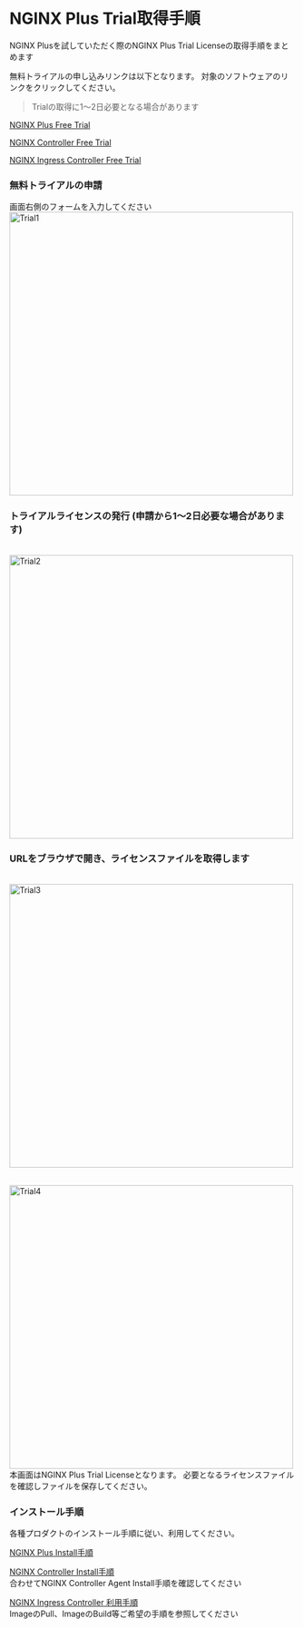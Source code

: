 # NGINX Plus Trial取得手順

NGINX Plusを試していただく際のNGINX Plus Trial Licenseの取得手順をまとめます

無料トライアルの申し込みリンクは以下となります。
対象のソフトウェアのリンクをクリックしてください。
> Trialの取得に1～2日必要となる場合があります

[NGINX Plus Free Trial](https://www.nginx.co.jp/free-trial-request/)

[NGINX Controller Free Trial](https://www.nginx.co.jp/free-trial-request-nginx-controller/)

[NGINX Ingress Controller Free Trial](https://www.nginx.co.jp/free-trial-request-nginx-ingress-controller/)



### 無料トライアルの申請
画面右側のフォームを入力してください
<br><img src="https://user-images.githubusercontent.com/43058573/147427108-675713d6-6ff6-4a49-bb80-1cd4d0a63c04.png" alt="Trial1" width="500"><br>

### トライアルライセンスの発行 (申請から1～2日必要な場合があります)
<br><img src="https://user-images.githubusercontent.com/43058573/147427109-c11eaff3-6519-46c2-8d83-5745dcbb2bb5.png" alt="Trial2" width="500"><br>

### URLをブラウザで開き、ライセンスファイルを取得します
<br><img src="https://user-images.githubusercontent.com/43058573/147427111-26690a6f-c15b-4907-950f-800bec334bf7.png" alt="Trial3" width="500"><br>

<br><img src="https://user-images.githubusercontent.com/43058573/147427114-f8329970-e30c-47b3-bc37-1befbfb98f48.png" alt="Trial4" width="500"><br>
本画面はNGINX Plus Trial Licenseとなります。
必要となるライセンスファイルを確認しファイルを保存してください。

### インストール手順
各種プロダクトのインストール手順に従い、利用してください。

[NGINX Plus Install手順](https://docs.nginx.com/nginx/admin-guide/installing-nginx/installing-nginx-plus/)   

[NGINX Controller Install手順](https://docs.nginx.com/nginx-controller/admin-guides/install/install-nginx-controller/)   
合わせてNGINX Controller Agent Install手順を確認してください

[NGINX Ingress Controller 利用手順](https://docs.nginx.com/nginx-ingress-controller/installation/using-the-jwt-token-docker-secret/)   
ImageのPull、ImageのBuild等ご希望の手順を参照してください